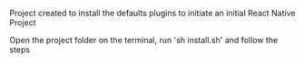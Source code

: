 Project created to install the defaults plugins to initiate an initial React Native Project

Open the project folder on the terminal, run 'sh install.sh' and follow the steps
